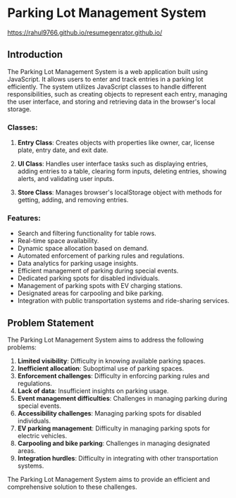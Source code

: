 # Parking Lot Management System
https://rahul9766.github.io/resumegenrator.github.io/

## Introduction

The Parking Lot Management System is a web application built using JavaScript. It allows users to enter and track entries in a parking lot efficiently. The system utilizes JavaScript classes to handle different responsibilities, such as creating objects to represent each entry, managing the user interface, and storing and retrieving data in the browser's local storage.

### Classes:

1. **Entry Class**: Creates objects with properties like owner, car, license plate, entry date, and exit date.

2. **UI Class**: Handles user interface tasks such as displaying entries, adding entries to a table, clearing form inputs, deleting entries, showing alerts, and validating user inputs.

3. **Store Class**: Manages browser's localStorage object with methods for getting, adding, and removing entries.

### Features:

- Search and filtering functionality for table rows.
- Real-time space availability.
- Dynamic space allocation based on demand.
- Automated enforcement of parking rules and regulations.
- Data analytics for parking usage insights.
- Efficient management of parking during special events.
- Dedicated parking spots for disabled individuals.
- Management of parking spots with EV charging stations.
- Designated areas for carpooling and bike parking.
- Integration with public transportation systems and ride-sharing services.
  
## Problem Statement

The Parking Lot Management System aims to address the following problems:

1. **Limited visibility**: Difficulty in knowing available parking spaces.
2. **Inefficient allocation**: Suboptimal use of parking spaces.
3. **Enforcement challenges**: Difficulty in enforcing parking rules and regulations.
4. **Lack of data**: Insufficient insights on parking usage.
5. **Event management difficulties**: Challenges in managing parking during special events.
6. **Accessibility challenges**: Managing parking spots for disabled individuals.
7. **EV parking management**: Difficulty in managing parking spots for electric vehicles.
8. **Carpooling and bike parking**: Challenges in managing designated areas.
9. **Integration hurdles**: Difficulty in integrating with other transportation systems.

The Parking Lot Management System aims to provide an efficient and comprehensive solution to these challenges.

